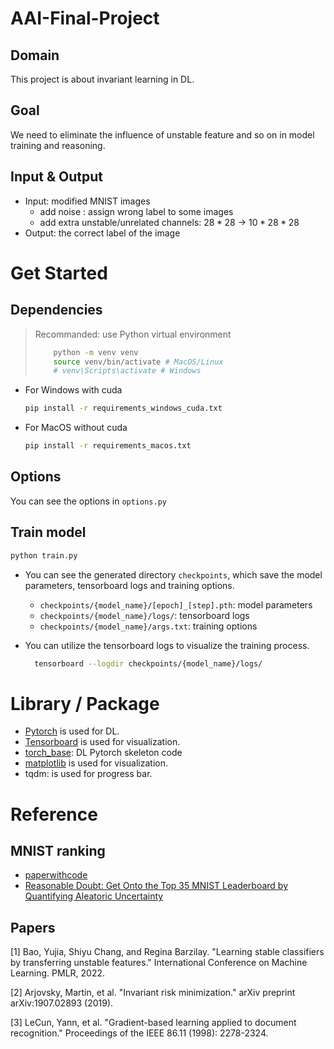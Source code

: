 # AAI-Final-Project

## Domain
This project is about invariant learning in DL. 

## Goal
We need to eliminate the influence of unstable feature and so on in model training and reasoning.

## Input & Output

- Input: modified MNIST images
  - add noise : assign wrong label to some images
  - add extra unstable/unrelated channels: $28 * 28$ -> $10 * 28 * 28$
- Output: the correct label of the image
  
# Get Started

## Dependencies
> Recommanded: use Python virtual environment
>   ```bash
>       python -m venv venv
>       source venv/bin/activate # MacOS/Linux
>       # venv\Scripts\activate # Windows
>   ```

- For Windows with cuda
  ```bash
  pip install -r requirements_windows_cuda.txt
  ```
- For MacOS without cuda
  ```bash
  pip install -r requirements_macos.txt
  ```

## Options

You can see the options in `options.py`

## Train model

```bash
python train.py
```


- You can see the generated directory `checkpoints`, which save the model parameters, tensorboard logs and training options.
  - `checkpoints/{model_name}/[epoch]_[step].pth`: model parameters
  - `checkpoints/{model_name}/logs/`: tensorboard logs
  - `checkpoints/{model_name}/args.txt`: training options

- You can utilize the tensorboard logs to visualize the training process.
  ```bash
    tensorboard --logdir checkpoints/{model_name}/logs/
  ```





# Library / Package
- [Pytorch](https://pytorch.org/) is used for DL.
- [Tensorboard](https://www.tensorflow.org/tensorboard) is used for visualization.
- [torch_base](https://github.com/ahangchen/torch_base): DL Pytorch skeleton code
- [matplotlib](https://matplotlib.org/) is used for visualization.
- tqdm: is used for progress bar.

# Reference

## MNIST ranking

- [paperwithcode](https://paperswithcode.com/sota/image-classification-on-mnist)
- [Reasonable Doubt: Get Onto the Top 35 MNIST Leaderboard by Quantifying Aleatoric Uncertainty](https://rodrigob.github.io/are_we_there_yet/build/classification_datasets_results.html#4d4e495354)
 

## Papers

[1] Bao, Yujia, Shiyu Chang, and Regina Barzilay. "Learning stable classifiers by transferring unstable features." International Conference on Machine Learning. PMLR, 2022.

[2] Arjovsky, Martin, et al. "Invariant risk minimization." arXiv preprint arXiv:1907.02893 (2019).

[3] LeCun, Yann, et al. "Gradient-based learning applied to document recognition." Proceedings of the IEEE 86.11 (1998): 2278-2324.
